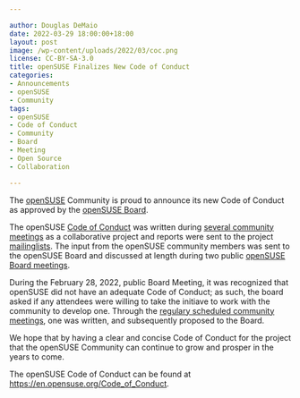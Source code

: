 ```yaml
---

author: Douglas DeMaio
date: 2022-03-29 18:00:00+18:00
layout: post
image: /wp-content/uploads/2022/03/coc.png
license: CC-BY-SA-3.0
title: openSUSE Finalizes New Code of Conduct
categories:
- Announcements
- openSUSE
- Community
tags:
- openSUSE
- Code of Conduct
- Community
- Board
- Meeting
- Open Source
- Collaboration

---
```


The [openSUSE](https://get.opensuse.org/) Community is proud to announce its new Code of Conduct as approved by the [openSUSE Board](https://en.opensuse.org/openSUSE:Board). 

The openSUSE [Code of Conduct](https://en.opensuse.org/Code_of_Conduct) was written during [several community meetings](https://etherpad.opensuse.org/p/weeklymeeting) as a collaborative project and reports were sent to the project [mailinglists](https://lists.opensuse.org/). The input from the openSUSE community members was sent to the openSUSE Board and discussed at length during two public [openSUSE Board meetings](https://code.opensuse.org/board/tickets/issues).

During the February 28, 2022, public Board Meeting, it was recognized that openSUSE did not have an adequate Code of Conduct; as such, the board asked if any attendees were willing to take the initiave to work with the community to develop one. Through the [regulary scheduled community meetings](https://etherpad.opensuse.org/p/weeklymeeting), one was written, and subsequently proposed to the Board.

We hope that by having a clear and concise Code of Conduct for the project that the openSUSE Community can continue to grow and prosper in the years to come.

The openSUSE Code of Conduct can be found at https://en.opensuse.org/Code_of_Conduct.

<meta name="openSUSE, community, project, code of conduct, Open Source, board" content="HTML,CSS,XML,JavaScript">
